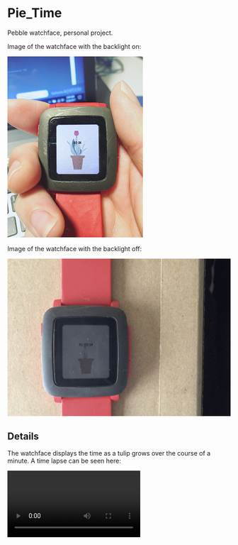 # Pie_Time
Pebble watchface, personal project.


Image of the watchface with the backlight on:


![Photo of watchface on my watch](resources/readme/photo.png)


Image of the watchface with the backlight off:


![Another photo of watchface on my watch](resources/readme/photo2.png)


## Details
The watchface displays the time as a tulip grows over the course of a minute. A time lapse can be seen here:


![time lapse](resources/readme/timelapse.MOV)
